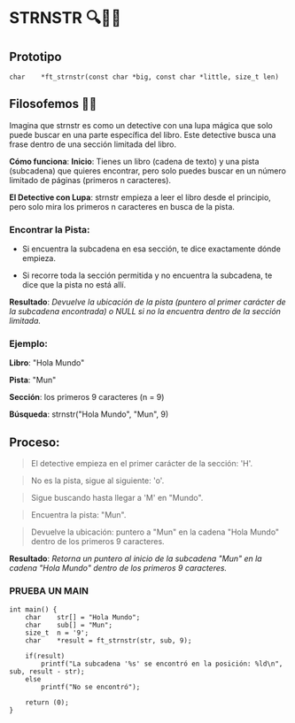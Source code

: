 # STRNSTR 🔍🔎📖
## Prototipo
``` char	*ft_strnstr(const char *big, const char *little, size_t len) ```

## Filosofemos 🚬🌿
Imagina que strnstr es como un detective con una lupa mágica que solo puede buscar en una parte específica del libro. Este detective busca una frase dentro de una sección limitada del libro.

**Cómo funciona**:
**Inicio**: Tienes un libro (cadena de texto) y una pista (subcadena) que quieres encontrar, pero solo puedes buscar en un número limitado de páginas (primeros n caracteres).

**El Detective con Lupa**: strnstr empieza a leer el libro desde el principio, pero solo mira los primeros n caracteres en busca de la pista.

### Encontrar la Pista:

- Si encuentra la subcadena en esa sección, te dice exactamente dónde empieza.

- Si recorre toda la sección permitida y no encuentra la subcadena, te dice que la pista no está allí.

**Resultado**: *Devuelve la ubicación de la pista (puntero al primer carácter de la subcadena encontrada) o NULL si no la encuentra dentro de la sección limitada.*

### Ejemplo:
**Libro**: "Hola Mundo"

**Pista**: "Mun"

**Sección**: los primeros 9 caracteres (n = 9)

**Búsqueda**: strnstr("Hola Mundo", "Mun", 9)

## Proceso:
>El detective empieza en el primer carácter de la sección: 'H'.

>No es la pista, sigue al siguiente: 'o'.

>Sigue buscando hasta llegar a 'M' en "Mundo".

>Encuentra la pista: "Mun".

>Devuelve la ubicación: puntero a "Mun" en la cadena "Hola Mundo" dentro de los primeros 9 caracteres.

**Resultado**:
*Retorna un puntero al inicio de la subcadena "Mun" en la cadena "Hola Mundo" dentro de los primeros 9 caracteres.*

### PRUEBA UN MAIN
```
int main() {
	char	str[] = "Hola Mundo";
	char	sub[] = "Mun";
	size_t	n = '9';
	char	*result = ft_strnstr(str, sub, 9);

	if(result)
		printf("La subcadena '%s' se encontró en la posición: %ld\n", sub, result - str);
	else
		printf("No se encontró");

	return (0);
}
```
